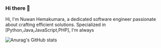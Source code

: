 ### Hi there 👋

Hi, I'm Nuwan Hemakumara, a dedicated software engineer passionate about crafting efficient solutions. Specialized in [Python,Java,JavaScript,PHP], I'm always

![Anurag's GitHub stats](https://github-readme-stats.vercel.app/api?username=HLNHemakumara&theme=transparent_icons=true)



